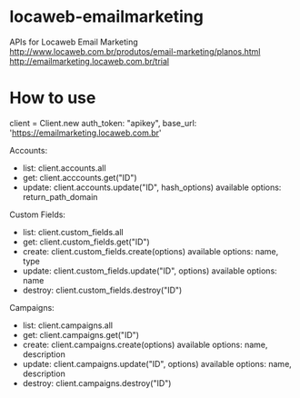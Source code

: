 locaweb-emailmarketing
======================

APIs for Locaweb Email Marketing
http://www.locaweb.com.br/produtos/email-marketing/planos.html
http://emailmarketing.locaweb.com.br/trial

# How to use

client = Client.new auth_token: "apikey", base_url: 'https://emailmarketing.locaweb.com.br'

Accounts:
- list: client.accounts.all
- get: client.acccounts.get("ID")
- update: client.accounts.update("ID", hash_options)
  available options: return_path_domain

Custom Fields:
- list: client.custom_fields.all
- get: client.custom_fields.get("ID")
- create: client.custom_fields.create(options)
  available options: name, type
- update: client.custom_fields.update("ID", options)
  available options: name
- destroy: client.custom_fields.destroy("ID")

Campaigns:
- list: client.campaigns.all
- get: client.campaigns.get("ID")
- create: client.campaigns.create(options)
  available options: name, description
- update: client.campaigns.update("ID", options)
  available options: name, description
- destroy: client.campaigns.destroy("ID")